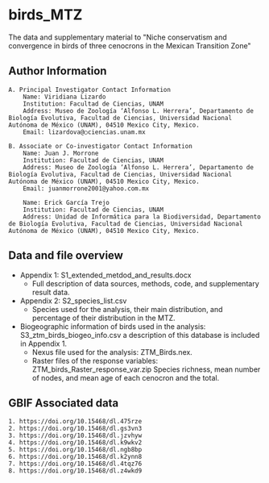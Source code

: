 # birds_MTZ
The data and supplementary material to "Niche conservatism and convergence in birds of three cenocrons in the Mexican Transition Zone"

## Author Information
	A. Principal Investigator Contact Information
		Name: Viridiana Lizardo
		Institution: Facultad de Ciencias, UNAM
		Address: Museo de Zoología ‘Alfonso L. Herrera’, Departamento de Biología Evolutiva, Facultad de Ciencias, Universidad Nacional Autónoma de México (UNAM), 04510 Mexico City, Mexico.
		Email: lizardova@○ciencias.unam.mx

	B. Associate or Co-investigator Contact Information
		Name: Juan J. Morrone
		Institution: Facultad de Ciencias, UNAM
		Address: Museo de Zoología ‘Alfonso L. Herrera’, Departamento de Biología Evolutiva, Facultad de Ciencias, Universidad Nacional Autónoma de México (UNAM), 04510 Mexico City, Mexico.
		Email: juanmorrone2001@yahoo.com.mx

		Name: Erick García Trejo
		Institution: Facultad de Ciencias, UNAM
		Address: Unidad de Informática para la Biodiversidad, Departamento de Biología Evolutiva, Facultad de Ciencias, Universidad Nacional Autónoma de México (UNAM), 04510 Mexico City, Mexico.


## Data and file overview
  - Appendix 1: S1_extended_metdod_and_results.docx
    -  Full description of data sources, methods, code, and supplementary result data.
  - Appendix 2: S2_species_list.csv
    - Species used for the analysis, their main distribution, and percentage of their distribution in the MTZ.
  - Biogeographic information of birds used in the analysis: S3_ztm_birds_biogeo_info.csv
		a description of this database is included in Appendix 1.
	- Nexus file used for the analysis: ZTM_Birds.nex.
	- Raster files of the response variables: ZTM_birds_Raster_response_var.zip
		Species richness, mean number of nodes, and mean age of each cenocron and the total.
    
## GBIF Associated data
	1. https://doi.org/10.15468/dl.475rze
	2. https://doi.org/10.15468/dl.gs3vn3
	3. https://doi.org/10.15468/dl.jzvhyw
	4. https://doi.org/10.15468/dl.k9wkv2
	5. https://doi.org/10.15468/dl.ngb8bp
	6. https://doi.org/10.15468/dl.k2ynn8
	7. https://doi.org/10.15468/dl.4tqz76
	8. https://doi.org/10.15468/dl.z4wkd9

    
